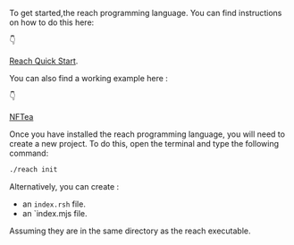 To get started,the reach programming language. You can find instructions on how to do this here: 

👇

[Reach Quick Start](https://docs.nftworkshop.com/en/latest/getting-started.html).

You can also find a working example here :

👇

[NFTea](https://github.com/BMscis/reach-tutorial)


Once you have installed the  reach programming language, you will need to create a new project. To do this, open the terminal and type the following command:

```bash
./reach init
```

Alternatively, you can create :

- an `index.rsh` file.
- an `index.mjs file.

Assuming they are in the same directory as the reach executable.
